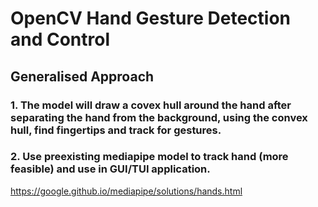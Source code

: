 # OpenCV Hand Gesture Detection and Control

## Generalised Approach
### 1. The model will draw a covex hull around the hand after separating the hand from the background, using the convex hull, find fingertips and track for gestures.
### 2. Use preexisting mediapipe model to track hand (more feasible) and use in GUI/TUI application.
https://google.github.io/mediapipe/solutions/hands.html
